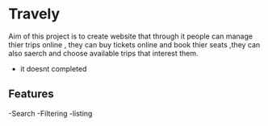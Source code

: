 # Travely

Aim of this project is to create website that through it people can manage thier
trips online , they can buy tickets online and book thier seats ,they can also
saerch and choose available trips that interest them.

- it doesnt completed 

## Features

-Search
-Filtering
-listing
